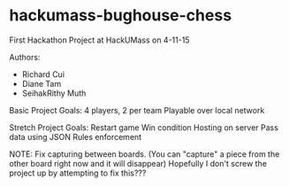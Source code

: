# hackumass-bughouse-chess
First Hackathon Project at HackUMass on 4-11-15

Authors:
* Richard Cui
* Diane Tam
* SeihakRithy Muth

Basic Project Goals:
4 players, 2 per team
Playable over local network

Stretch Project Goals:
Restart game
Win condition
Hosting on server
Pass data using JSON
Rules enforcement

NOTE: Fix capturing between boards. (You can "capture" a piece from the other board right now and it will disappear)
Hopefully I don't screw the project up by attempting to fix this???
